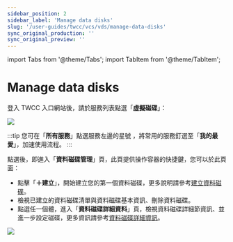 ```yaml
---
sidebar_position: 2
sidebar_label: 'Manage data disks'
slug: '/user-guides/twcc/vcs/vds/manage-data-disks'
sync_original_production: '' 
sync_original_preview: '' 
---
```


import Tabs from '@theme/Tabs';
import TabItem from '@theme/TabItem';

# Manage data disks

登入 TWCC 入口網站後，請於服務列表點選「**虛擬磁碟**」：

![](https://cos.twcc.ai/SYS-MANUAL/uploads/upload_5491a3fa25058a188c04c8adacde0f79.png)

:::tip
您可在「**所有服務**」點選服務左邊的星號 <i class="fa fa-star-o" aria-hidden="true"></i>，將常用的服務釘選至「**我的最愛**」，加速使用流程。
:::

點選後，即進入「**資料磁碟管理**」頁，此頁提供操作容器的快捷鍵，您可以於此頁面：

- 點擊「**＋建立**」，開始建立您的第一個資料磁碟，更多說明請參考[建立資料磁碟](/docs/user-guides/twcc/ccs-interactive-container/create-containers)。
- 檢視已建立的資料磁碟清單與資料磁碟基本資訊、刪除資料磁碟。
- 點選任一個體，進入「**資料磁碟詳細資料**」頁，檢視資料磁碟詳細節資訊、並進一步設定磁碟，更多資訊請參考[資料磁碟詳細資訊](/docs/user-guides/twcc/ccs-interactive-container/containers/details)。

![](https://cos.twcc.ai/SYS-MANUAL/uploads/upload_5d355da56d7b0dd4c1d31b98abe388ac.png)
